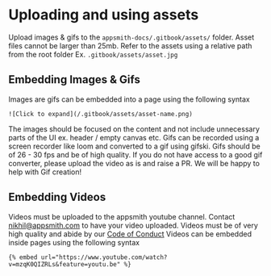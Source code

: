 # Uploading and using assets
Upload images & gifs to the `appsmith-docs/.gitbook/assets/` folder.
Asset files cannot be larger than 25mb.
Refer to the assets using a relative path from the root folder Ex. `.gitbook/assets/asset.jpg`

## Embedding Images & Gifs
Images are gifs can be embedded into a page using the following syntax
```
![Click to expand](/.gitbook/assets/asset-name.png)
```
The images should be focused on the content and not include unnecessary parts of the UI ex. header / empty canvas etc.
Gifs can be recorded using a screen recorder like loom and converted to a gif using gifski. Gifs should be of 26 - 30 fps and be of high quality. If you do not have access to a good gif converter, please upload the video as is and raise a PR. We will be happy to help with Gif creation!

## Embedding Videos
Videos must be uploaded to the appsmith youtube channel. Contact nikhil@appsmith.com to have your video uploaded.
Videos must be of very high quality and abide by our [Code of Conduct](/CODE_OF_CONDUCT.md)
Videos can be embedded inside pages using the following syntax
```
{% embed url="https://www.youtube.com/watch?v=mzqK0QIZRLs&feature=youtu.be" %}
```
